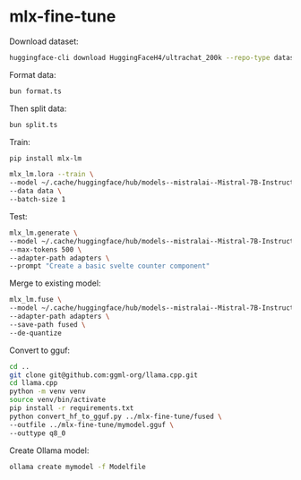 # mlx-fine-tune

Download dataset:

```bash
huggingface-cli download HuggingFaceH4/ultrachat_200k --repo-type dataset --local-dir dataset
```

Format data:

```bash
bun format.ts
```

Then split data:

```bash
bun split.ts
```

Train:

```bash
pip install mlx-lm
```

```bash
mlx_lm.lora --train \
--model ~/.cache/huggingface/hub/models--mistralai--Mistral-7B-Instruct-v0.2/snapshots/3ad372fc79158a2148299e3318516c786aeded6c \
--data data \
--batch-size 1
```

Test:

```bash
mlx_lm.generate \
--model ~/.cache/huggingface/hub/models--mistralai--Mistral-7B-Instruct-v0.2/snapshots/3ad372fc79158a2148299e3318516c786aeded6c \
--max-tokens 500 \
--adapter-path adapters \
--prompt "Create a basic svelte counter component"
```

Merge to existing model:

```bash
mlx_lm.fuse \
--model ~/.cache/huggingface/hub/models--mistralai--Mistral-7B-Instruct-v0.2/snapshots/3ad372fc79158a2148299e3318516c786aeded6c \
--adapter-path adapters \
--save-path fused \
--de-quantize
```

Convert to gguf:

```bash
cd ..
git clone git@github.com:ggml-org/llama.cpp.git
cd llama.cpp
python -m venv venv
source venv/bin/activate
pip install -r requirements.txt
python convert_hf_to_gguf.py ../mlx-fine-tune/fused \
--outfile ../mlx-fine-tune/mymodel.gguf \
--outtype q8_0
```

Create Ollama model:

```bash
ollama create mymodel -f Modelfile
```
